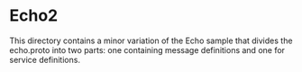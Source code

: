 # Echo2

This directory contains a minor variation of the Echo
sample that divides the echo.proto into two parts: one
containing message definitions and one for service 
definitions.
